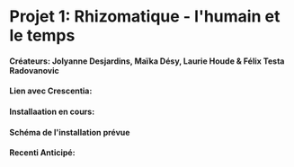 # Projet 1: Rhizomatique - l'humain et le temps

#### **Créateurs**: Jolyanne Desjardins, Maïka Désy, Laurie Houde & Félix Testa Radovanovic
#### Lien avec Crescentia:
#### Installaation en cours:
#### Schéma de l'installation prévue
#### Recenti Anticipé:

